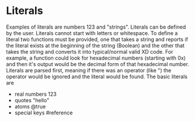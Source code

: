 # Literals
Examples of literals are numbers 123 and "strings". Literals can be defined by the user. Literals cannot start with letters or whitespace. To define a literal two functions must be provided, one that takes a string and reports if the literal exists at the beginning of the string (Boolean) and the other that takes the string and converts it into typical/normal valid XD code. For example, a function could look for hexadecimal numbers (starting with 0x) and then it's output would be the decimal form of that hexadecimal number. Literals are parsed first, meaning if there was an operator (like ") the operator would be ignored and the literal would be found.
The basic literals are
- real numbers 123
- quotes "hello"
- atoms @true
- special keys #reference
